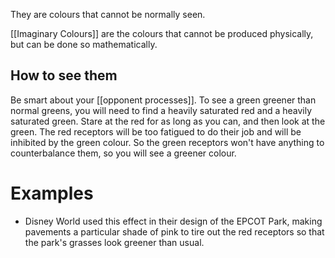 They are colours that cannot be normally seen.

[[Imaginary Colours]] are the colours that cannot be produced physically, but can be done so mathematically.

## How to see them
Be smart about your [[opponent processes]]. To see a green greener than normal greens, you will need to find a heavily saturated red and a heavily saturated green. Stare at the red for as long as you can, and then look at the green. The red receptors will be too fatigued to do their job and will be inhibited by the green colour. So the green receptors won't have anything to counterbalance them, so you will see a greener colour.

# Examples
- Disney World used this effect in their design of the EPCOT Park, making pavements a particular shade of pink to tire out the red receptors so that the park's grasses look greener than usual.